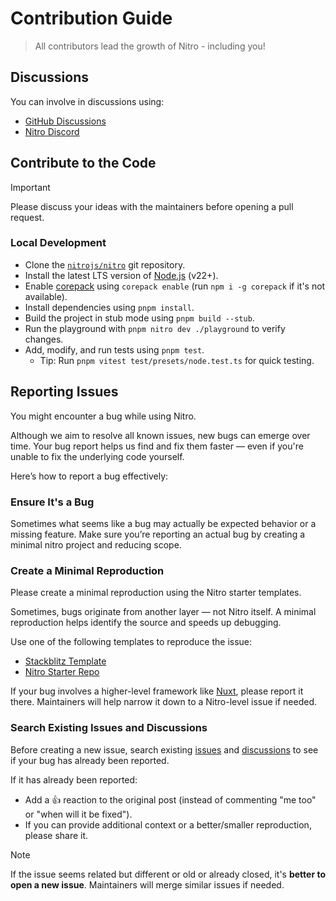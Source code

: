 # Contribution Guide

<!-- https://docs.github.com/en/communities/setting-up-your-project-for-healthy-contributions/setting-guidelines-for-repository-contributors -->

> All contributors lead the growth of Nitro - including you!

## Discussions

You can involve in discussions using:

- [GitHub Discussions](discussions)
- [Nitro Discord](https://discord.nitro.build)

## Contribute to the Code

> [!IMPORTANT]
> Please discuss your ideas with the maintainers before opening a pull request.

### Local Development

- Clone the [`nitrojs/nitro`](https://github.com/nitrojs/nitro) git repository.
- Install the latest LTS version of [Node.js](https://nodejs.org/en/) (v22+).
- Enable [corepack](https://github.com/nodejs/corepack) using `corepack enable` (run `npm i -g corepack` if it's not available).
- Install dependencies using `pnpm install`.
- Build the project in stub mode using `pnpm build --stub`.
- Run the playground with `pnpm nitro dev ./playground` to verify changes.
- Add, modify, and run tests using `pnpm test`.
  - Tip: Run `pnpm vitest test/presets/node.test.ts` for quick testing.

## Reporting Issues

You might encounter a bug while using Nitro.

Although we aim to resolve all known issues, new bugs can emerge over time. Your bug report helps us find and fix them faster — even if you're unable to fix the underlying code yourself.

Here’s how to report a bug effectively:

### Ensure It's a Bug

Sometimes what seems like a bug may actually be expected behavior or a missing feature. Make sure you’re reporting an actual bug by creating a minimal nitro project and reducing scope.

### Create a Minimal Reproduction

Please create a minimal reproduction using the Nitro starter templates.

Sometimes, bugs originate from another layer — not Nitro itself. A minimal reproduction helps identify the source and speeds up debugging.

Use one of the following templates to reproduce the issue:

- [Stackblitz Template](https://stackblitz.com/fork/github/nitrojs/starter)
- [Nitro Starter Repo](https://github.com/nitrojs/starter)

If your bug involves a higher-level framework like [Nuxt](https://nuxt.com), please report it there. Maintainers will help narrow it down to a Nitro-level issue if needed.

### Search Existing Issues and Discussions

Before creating a new issue, search existing [issues](https://github.com/nitrojs/nitro/issues) and [discussions](https://github.com/nitrojs/nitro/discussions) to see if your bug has already been reported.

If it has already been reported:
- Add a 👍 reaction to the original post (instead of commenting "me too" or "when will it be fixed").
- If you can provide additional context or a better/smaller reproduction, please share it.

> [!NOTE]
> If the issue seems related but different or old or already closed, it's **better to open a new issue**. Maintainers will merge similar issues if needed.

